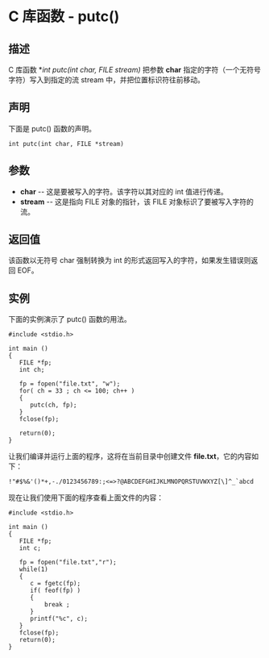 
# C 库函数 - putc()

  

## 描述

C 库函数 **int putc(int char, FILE *stream)** 把参数 **char** 指定的字符（一个无符号字符）写入到指定的流 stream 中，并把位置标识符往前移动。

## 声明

下面是 putc() 函数的声明。

```
int putc(int char, FILE *stream)

```

## 参数

*   **char** -- 这是要被写入的字符。该字符以其对应的 int 值进行传递。
*   **stream** -- 这是指向 FILE 对象的指针，该 FILE 对象标识了要被写入字符的流。

## 返回值

该函数以无符号 char 强制转换为 int 的形式返回写入的字符，如果发生错误则返回 EOF。

## 实例

下面的实例演示了 putc() 函数的用法。

```
#include <stdio.h>

int main ()
{
   FILE *fp;
   int ch;

   fp = fopen("file.txt", "w");
   for( ch = 33 ; ch <= 100; ch++ ) 
   {
      putc(ch, fp);
   }
   fclose(fp);

   return(0);
}

```

让我们编译并运行上面的程序，这将在当前目录中创建文件 **file.txt**，它的内容如下：

```
!"#$%&'()*+,-./0123456789:;<=>?@ABCDEFGHIJKLMNOPQRSTUVWXYZ[\]^_`abcd

```

现在让我们使用下面的程序查看上面文件的内容：

```
#include <stdio.h>

int main ()
{
   FILE *fp;
   int c;

   fp = fopen("file.txt","r");
   while(1)
   {
      c = fgetc(fp);
      if( feof(fp) )
      {
          break ;
      }
      printf("%c", c);
   }
   fclose(fp);
   return(0);
}

```

  

